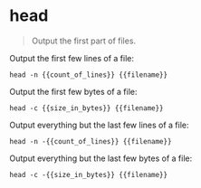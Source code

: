 head
====

> Output the first part of files.

Output the first few lines of a file:

    head -n {{count_of_lines}} {{filename}}

Output the first few bytes of a file:

    head -c {{size_in_bytes}} {{filename}}

Output everything but the last few lines of a file:

    head -n -{{count_of_lines}} {{filename}}

Output everything but the last few bytes of a file:

    head -c -{{size_in_bytes}} {{filename}}
